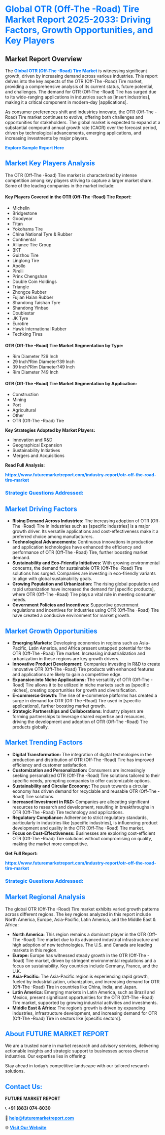 <h1 style="color: #007BFF;">Global OTR (Off-The -Road) Tire Market Report 2025-2033: Driving Factors, Growth Opportunities, and Key Players</h1>

<section id="overview">
<h2>Market Report Overview</h2>
<p>The <a href="https://www.futuremarketreport.com/industry-report/otr-off-the-road-tire-market" style="color: #007BFF; text-decoration: none;"><strong>Global OTR (Off-The -Road) Tire Market</strong></a> is witnessing significant growth, driven by increasing demand across various industries. This report delves into the key aspects of the OTR (Off-The -Road) Tire market, providing a comprehensive analysis of its current status, future potential, and challenges. The demand for OTR (Off-The -Road) Tire has surged due to its wide-ranging applications in industries such as [insert industries], making it a critical component in modern-day [applications].</p>
<p>As consumer preferences shift and industries innovate, the OTR (Off-The -Road) Tire market continues to evolve, offering both challenges and opportunities for stakeholders. The global market is expected to expand at a substantial compound annual growth rate (CAGR) over the forecast period, driven by technological advancements, emerging applications, and increasing investments by major players.</p>
</section>

<section id="overview">
<p><a href="https://www.futuremarketreport.com/request-sample/reportId=113251" style="color: #007BFF; text-decoration: none;"><strong>Explore Sample Report Here</strong></a></p>
</section>

<section id="key-players">
<h2 style="color: #007BFF;">Market Key Players Analysis</h2>
<p>The OTR (Off-The -Road) Tire market is characterized by intense competition among key players striving to capture a larger market share. Some of the leading companies in the market include:</p>
<h4>Key Players Covered in the OTR (Off-The -Road) Tire Report:</h4>
<ul><li>Michelin</li><li>Bridgestone</li><li>Goodyear</li><li>Titan</li><li>Yokohama Tire</li><li>China National Tyre &amp; Rubber</li><li>Continental</li><li>Alliance Tire Group</li><li>BKT</li><li>Guizhou Tire</li><li>Linglong Tire</li><li>Apollo</li><li>Pirelli</li><li>Prinx Chengshan</li><li>Double Coin Holdings</li><li>Triangle</li><li>Zhongce Rubber</li><li>Fujian Haian Rubber</li><li>Shandong Taishan Tyre</li><li>Shandong Yinbao</li><li>Doublestar</li><li>JK Tyre</li><li>Eurotire</li><li>Hawk International Rubber</li><li>Techking Tires</li></ul>
<h4>OTR (Off-The -Road) Tire Market Segmentation by Type:</h4>
<ul><li>Rim Diameter ?29 Inch</li><li>29 Inch?Rim Diameter?39 Inch</li><li>39 Inch?Rim Diameter?49 Inch</li><li>Rim Diameter ?49 Inch</li></ul>

<h4>OTR (Off-The -Road) Tire Market Segmentation by Application:</h4>
<ul><li>Construction</li><li>Mining</li><li>Port</li><li>Agricultural</li><li>Other</li><li>OTR (Off-The -Road) Tire</li></ul>
<p><strong>Key Strategies Adopted by Market Players:</strong></p>
<ul>
<li>Innovation and R&D</li>
<li>Geographical Expansion</li>
<li>Sustainability Initiatives</li>
<li>Mergers and Acquisitions</li>
</ul>
</section>

<section>
<p><strong>Read Full Analysis: </strong></p><a href="https://www.futuremarketreport.com/industry-report/otr-off-the-road-tire-market" style="color: #007BFF; text-decoration: none;"><strong>https://www.futuremarketreport.com/industry-report/otr-off-the-road-tire-market</strong></a>
<h3 style="color: #007BFF;">Strategic Questions Addressed:</h3>
</section>

<section id="driving-factors">
<h2 style="color: #007BFF;">Market Driving Factors</h2>
<ul>
<li><strong>Rising Demand Across Industries:</strong> The increasing adoption of OTR (Off-The -Road) Tire in industries such as [specific industries] is a major growth driver. Its versatile applications and cost-effectiveness make it a preferred choice among manufacturers.</li>
<li><strong>Technological Advancements:</strong> Continuous innovations in production and application technologies have enhanced the efficiency and performance of OTR (Off-The -Road) Tire, further boosting market demand.</li>
<li><strong>Sustainability and Eco-Friendly Initiatives:</strong> With growing environmental concerns, the demand for sustainable OTR (Off-The -Road) Tire solutions has surged. Companies are investing in eco-friendly variants to align with global sustainability goals.</li>
<li><strong>Growing Population and Urbanization:</strong> The rising global population and rapid urbanization have increased the demand for [specific products], where OTR (Off-The -Road) Tire plays a vital role in meeting consumer needs.</li>
<li><strong>Government Policies and Incentives:</strong> Supportive government regulations and incentives for industries using OTR (Off-The -Road) Tire have created a conducive environment for market growth.</li>
</ul>
</section>

<section id="growth-opportunities">
<h2 style="color: #007BFF;">Market Growth Opportunities</h2>
<ul>
<li><strong>Emerging Markets:</strong> Developing economies in regions such as Asia-Pacific, Latin America, and Africa present untapped potential for the OTR (Off-The -Road) Tire market. Increasing industrialization and urbanization in these regions are key growth drivers.</li>
<li><strong>Innovative Product Development:</strong> Companies investing in R&D to create innovative OTR (Off-The -Road) Tire products with enhanced features and applications are likely to gain a competitive edge.</li>
<li><strong>Expansion into Niche Applications:</strong> The versatility of OTR (Off-The -Road) Tire allows it to be utilized in niche markets such as [specific niches], creating opportunities for growth and diversification.</li>
<li><strong>E-commerce Growth:</strong> The rise of e-commerce platforms has created a surge in demand for OTR (Off-The -Road) Tire used in [specific applications], further boosting market growth.</li>
<li><strong>Strategic Partnerships and Collaborations:</strong> Industry players are forming partnerships to leverage shared expertise and resources, driving the development and adoption of OTR (Off-The -Road) Tire products globally.</li>
</ul>
</section>

<section id="trending-factors">
<h2 style="color: #007BFF;">Market Trending Factors</h2>
<ul>
<li><strong>Digital Transformation:</strong> The integration of digital technologies in the production and distribution of OTR (Off-The -Road) Tire has improved efficiency and customer satisfaction.</li>
<li><strong>Customization and Personalization:</strong> Consumers are increasingly seeking personalized OTR (Off-The -Road) Tire solutions tailored to their specific needs, prompting companies to offer customizable options.</li>
<li><strong>Sustainability and Circular Economy:</strong> The push towards a circular economy has driven demand for recyclable and reusable OTR (Off-The -Road) Tire solutions.</li>
<li><strong>Increased Investment in R&D:</strong> Companies are allocating significant resources to research and development, resulting in breakthroughs in OTR (Off-The -Road) Tire technology and applications.</li>
<li><strong>Regulatory Compliance:</strong> Adherence to strict regulatory standards, particularly in industries like [specific industries], is influencing product development and quality in the OTR (Off-The -Road) Tire market.</li>
<li><strong>Focus on Cost-Effectiveness:</strong> Businesses are exploring cost-efficient OTR (Off-The -Road) Tire solutions without compromising on quality, making the market more competitive.</li>
</ul>
</section>

<section>
<p><strong>Get Full Report: </strong></p><a href="https://www.futuremarketreport.com/industry-report/otr-off-the-road-tire-market" style="color: #007BFF; text-decoration: none;"><strong>https://www.futuremarketreport.com/industry-report/otr-off-the-road-tire-market</strong></a>
<h3 style="color: #007BFF;">Strategic Questions Addressed:</h3>
</section>


<section id="regional-analysis">
<h2 style="color: #007BFF;">Market Regional Analysis</h2>
<p>The global OTR (Off-The -Road) Tire market exhibits varied growth patterns across different regions. The key regions analyzed in this report include North America, Europe, Asia-Pacific, Latin America, and the Middle East & Africa:</p>
<ul>
<li><strong>North America:</strong> This region remains a dominant player in the OTR (Off-The -Road) Tire market due to its advanced industrial infrastructure and high adoption of new technologies. The U.S. and Canada are leading markets in this region.</li>
<li><strong>Europe:</strong> Europe has witnessed steady growth in the OTR (Off-The -Road) Tire market, driven by stringent environmental regulations and a focus on sustainability. Key countries include Germany, France, and the U.K.</li>
<li><strong>Asia-Pacific:</strong> The Asia-Pacific region is experiencing rapid growth, fueled by industrialization, urbanization, and increasing demand for OTR (Off-The -Road) Tire in countries like China, India, and Japan.</li>
<li><strong>Latin America:</strong> Emerging markets in Latin America, such as Brazil and Mexico, present significant opportunities for the OTR (Off-The -Road) Tire market, supported by growing industrial activities and investments.</li>
<li><strong>Middle East & Africa:</strong> The region’s growth is driven by expanding industries, infrastructure development, and increasing demand for OTR (Off-The -Road) Tire in sectors like [specific sectors].</li>
</ul>
</section>

<footer>
<h2 style="color: #007BFF;">About FUTURE MARKET REPORT</h2>
<p>We are a trusted name in market research and advisory services, delivering actionable insights and strategic support to businesses across diverse industries. Our expertise lies in offering:</p>

<p>Stay ahead in today’s competitive landscape with our tailored research solutions.</p>

<h2 style="color: #007BFF;">Contact Us:</h2>
<p><strong>FUTURE MARKET REPORT</strong></p>
<p>📞 <strong>+91 (883) 074-8030</strong></p>
<p>📧 <strong><a href="mailto:help@futuremarketreport.com" style="color: #007BFF;">help@futuremarketreport.com</a></strong></p>
<p>🌐 <strong><a href="https://www.futuremarketreport.com/" style="color: #007BFF;">Visit Our Website</a></strong></p>
</footer>
